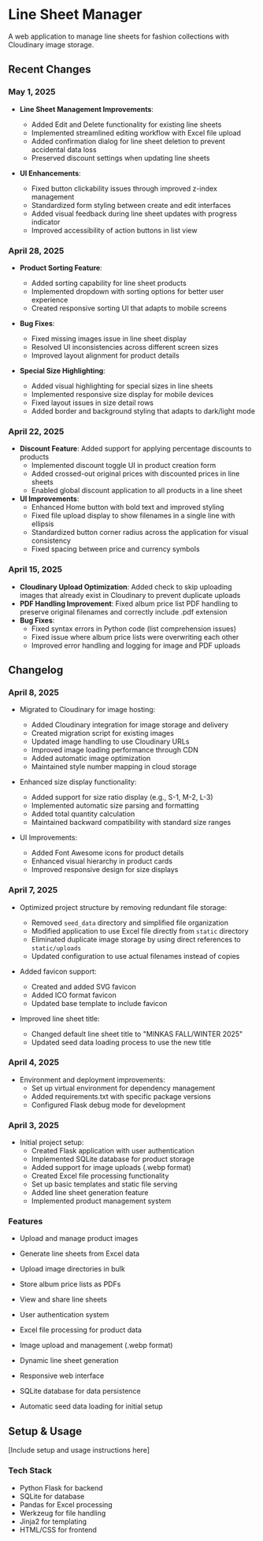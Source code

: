 # Line Sheet Manager

A web application to manage line sheets for fashion collections with Cloudinary image storage.

## Recent Changes

### May 1, 2025

- **Line Sheet Management Improvements**:
  - Added Edit and Delete functionality for existing line sheets
  - Implemented streamlined editing workflow with Excel file upload
  - Added confirmation dialog for line sheet deletion to prevent accidental data loss
  - Preserved discount settings when updating line sheets

- **UI Enhancements**:
  - Fixed button clickability issues through improved z-index management
  - Standardized form styling between create and edit interfaces
  - Added visual feedback during line sheet updates with progress indicator
  - Improved accessibility of action buttons in list view

### April 28, 2025

- **Product Sorting Feature**:
  - Added sorting capability for line sheet products
  - Implemented dropdown with sorting options for better user experience
  - Created responsive sorting UI that adapts to mobile screens
  
- **Bug Fixes**:
  - Fixed missing images issue in line sheet display
  - Resolved UI inconsistencies across different screen sizes
  - Improved layout alignment for product details

- **Special Size Highlighting**:
  - Added visual highlighting for special sizes in line sheets
  - Implemented responsive size display for mobile devices
  - Fixed layout issues in size detail rows
  - Added border and background styling that adapts to dark/light mode


### April 22, 2025

- **Discount Feature**: Added support for applying percentage discounts to products
  - Implemented discount toggle UI in product creation form
  - Added crossed-out original prices with discounted prices in line sheets
  - Enabled global discount application to all products in a line sheet
- **UI Improvements**: 
  - Enhanced Home button with bold text and improved styling
  - Fixed file upload display to show filenames in a single line with ellipsis
  - Standardized button corner radius across the application for visual consistency
  - Fixed spacing between price and currency symbols

### April 15, 2025

- **Cloudinary Upload Optimization**: Added check to skip uploading images that already exist in Cloudinary to prevent duplicate uploads
- **PDF Handling Improvement**: Fixed album price list PDF handling to preserve original filenames and correctly include .pdf extension
- **Bug Fixes**: 
  - Fixed syntax errors in Python code (list comprehension issues)
  - Fixed issue where album price lists were overwriting each other
  - Improved error handling and logging for image and PDF uploads

## Changelog

### April 8, 2025
- Migrated to Cloudinary for image hosting:
  - Added Cloudinary integration for image storage and delivery
  - Created migration script for existing images
  - Updated image handling to use Cloudinary URLs
  - Improved image loading performance through CDN
  - Added automatic image optimization
  - Maintained style number mapping in cloud storage

- Enhanced size display functionality:
  - Added support for size ratio display (e.g., S-1, M-2, L-3)
  - Implemented automatic size parsing and formatting
  - Added total quantity calculation
  - Maintained backward compatibility with standard size ranges

- UI Improvements:
  - Added Font Awesome icons for product details
  - Enhanced visual hierarchy in product cards
  - Improved responsive design for size displays

### April 7, 2025
- Optimized project structure by removing redundant file storage:
  - Removed `seed_data` directory and simplified file organization
  - Modified application to use Excel file directly from `static` directory
  - Eliminated duplicate image storage by using direct references to `static/uploads`
  - Updated configuration to use actual filenames instead of copies

- Added favicon support:
  - Created and added SVG favicon
  - Added ICO format favicon
  - Updated base template to include favicon

- Improved line sheet title:
  - Changed default line sheet title to "MINKAS FALL/WINTER 2025"
  - Updated seed data loading process to use the new title

### April 4, 2025
- Environment and deployment improvements:
  - Set up virtual environment for dependency management
  - Added requirements.txt with specific package versions
  - Configured Flask debug mode for development

### April 3, 2025
- Initial project setup:
  - Created Flask application with user authentication
  - Implemented SQLite database for product storage
  - Added support for image uploads (.webp format)
  - Created Excel file processing functionality
  - Set up basic templates and static file serving
  - Added line sheet generation feature
  - Implemented product management system

### Features

- Upload and manage product images
- Generate line sheets from Excel data
- Upload image directories in bulk
- Store album price lists as PDFs
- View and share line sheets

- User authentication system
- Excel file processing for product data
- Image upload and management (.webp format)
- Dynamic line sheet generation
- Responsive web interface
- SQLite database for data persistence
- Automatic seed data loading for initial setup

## Setup & Usage

[Include setup and usage instructions here]

### Tech Stack
- Python Flask for backend
- SQLite for database
- Pandas for Excel processing
- Werkzeug for file handling
- Jinja2 for templating
- HTML/CSS for frontend
